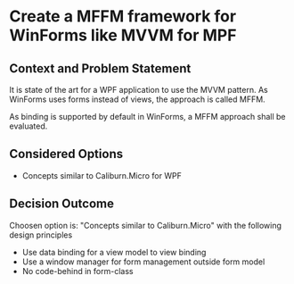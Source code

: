 # Create a MFFM framework for WinForms like MVVM for MPF

## Context and Problem Statement

It is state of the art for a WPF application to use the MVVM pattern. As WinForms uses forms instead of views, the approach is called MFFM.

As binding is supported by default in WinForms, a MFFM approach shall be evaluated.

## Considered Options

* Concepts similar to Caliburn.Micro for WPF

## Decision Outcome

Choosen option is: "Concepts similar to Caliburn.Micro" with the following design principles

* Use data binding for a view model to view binding
* Use a window manager for form management outside form model
* No code-behind in form-class
